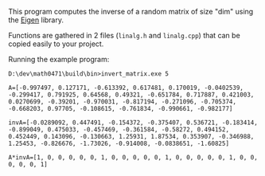 This program computes the inverse of a random matrix of size "dim" using the [Eigen](http://eigen.tuxfamily.org/) library.

Functions are gathered in 2 files (`linalg.h` and `linalg.cpp`) that can be copied easily to your project.

Running the example program:
```
D:\dev\math0471\build\bin>invert_matrix.exe 5

A=[-0.997497, 0.127171, -0.613392, 0.617481, 0.170019, -0.0402539, -0.299417, 0.791925, 0.64568, 0.49321, -0.651784, 0.717887, 0.421003, 0.0270699, -0.39201, -0.970031, -0.817194, -0.271096, -0.705374, -0.668203, 0.97705, -0.108615, -0.761834, -0.990661, -0.982177]

invA=[-0.0289092, 0.447491, -0.154372, -0.375407, 0.536721, -0.183414, -0.899049, 0.475033, -0.457469, -0.361584, -0.58272, 0.494152, 0.452449, 0.143096, -0.130663, 1.25931, 1.87534, 0.353907, -0.346988, 1.25453, -0.826676, -1.73026, -0.914008, -0.0838651, -1.60825]

A*invA=[1, 0, 0, 0, 0, 0, 1, 0, 0, 0, 0, 0, 1, 0, 0, 0, 0, 0, 1, 0, 0, 0, 0, 0, 1]
```
